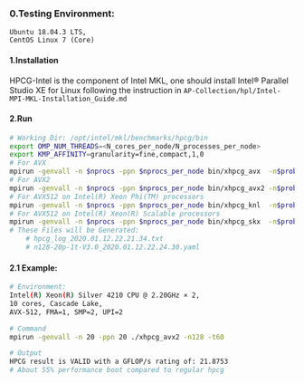 ### 0.Testing Environment:

    Ubuntu 18.04.3 LTS, 
    CentOS Linux 7 (Core)

#### 1.Installation

HPCG-Intel is the component of Intel MKL, one should install Intel® Parallel Studio XE for Linux following the instruction in `AP-Collection/hpl/Intel-MPI-MKL-Installation_Guide.md`

#### 2.Run

```bash
# Working Dir: /opt/intel/mkl/benchmarks/hpcg/bin
export OMP_NUM_THREADS=<N_cores_per_node/N_processes_per_node>
export KMP_AFFINITY=granularity=fine,compact,1,0
# For AVX
mpirun -genvall -n $nprocs -ppn $nprocs_per_node bin/xhpcg_avx  -n$problem_size -t$run_time_in_seconds
# For AVX2
mpirun -genvall -n $nprocs -ppn $nprocs_per_node bin/xhpcg_avx2 -n$problem_size -t$run_time_in_seconds
# For AVX512 on Intel(R) Xeon Phi(TM) processors
mpirun -genvall -n $nprocs -ppn $nprocs_per_node bin/xhpcg_knl  -n$problem_size -t$run_time_in_seconds
# For AVX512 on Intel(R) Xeon(R) Scalable processors
mpirun -genvall -n $nprocs -ppn $nprocs_per_node bin/xhpcg_skx  -n$problem_size -t$run_time_in_seconds
# These Files will be Generated:
	# hpcg_log_2020.01.12.22.21.34.txt
	# n128-20p-1t-V3.0_2020.01.12.22.24.30.yaml
```

#### 2.1 Example:

```bash
# Environment:
Intel(R) Xeon(R) Silver 4210 CPU @ 2.20GHz × 2, 
10 cores, Cascade Lake, 
AVX-512, FMA=1, SMP=2, UPI=2

# Command
mpirun -genvall -n 20 -ppn 20 ./xhpcg_avx2 -n128 -t60

# Output
HPCG result is VALID with a GFLOP/s rating of: 21.8753
# About 55% performance boot compared to regular hpcg
```


